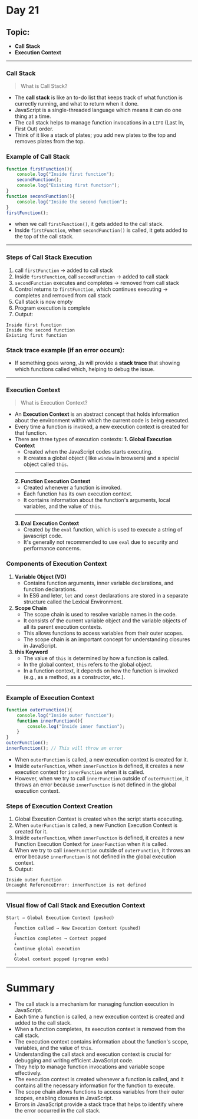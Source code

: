 # Day 21

## Topic:
- **Call Stack**
- **Execution Context**
----

### Call Stack

> What is Call Stack?
- The **call stack** is like an to-do list that keeps track of what function is currectly running, and what to return when it done.
- JavaScript is a single-threaded language which means it can do one thing at a time.
- The call stack helps to manage function invocations in a `LIFO` (Last In, First Out) order.
- Think of it like a stack of plates; you add new plates to the top and removes plates from the top.

### Example of Call Stack

```javascript
function firstFunction(){
    console.log("Inside first function");
    secondFunction();
    console.log("Existing first function");
}
function secondFunction(){
    console.log("Inside the second function");
}
firstFunction();
```
- when we call `firstFunction()`, it gets added to the call stack.
- Inside `firstFunction`, when `secondFunction()` is called, it gets added to the top of the call stack.
---

### Steps of Call Stack Execution
1. call `firstFunction` → added to call stack
2. Inside `firstFunction`, call `secondFunction` → added to call stack
3. `secondFunction` executes and completes → removed from call stack
4. Control returns to `firstFunction`, which continues executing → completes and removed from call stack
5. Call stack is now empty
6. Program execution is complete
7. Output:
```text
Inside first function
Inside the second function
Existing first function
```
### Stack trace example (if an error occurs):
- If something goes wrong, Js will provide a **stack trace** that showing which functions called which, helping to debug the issue.

----

### Execution Context

> What is Execution Context?
- An **Execution Context** is an abstract concept that holds information about the environment within which the current code is being executed.
- Every time a function is invoked, a new execution context is created for that function.
- There are three types of execution contexts:
    **1. Global Execution Context**
    - Created when the JavaScript codes starts executing.
    - It creates a global object ( like `window` in browsers) and a special object called `this`.
    ---
    **2. Function Execution Context**
    - Created whenever a function is invoked.
    - Each function has its own execution context.
    - It contains information about the function's arguments, local variables, and the value of `this`.
  ---
    **3. Eval Execution Context**
    - Created by the `eval` function, which is used to execute a string of javascript code.
    - It's generally not recommended to use `eval` due to security and performance concerns.
  
### Components of Execution Context
1. **Variable Object (VO)**
   - Contains function arguments, inner variable declarations, and function declarations.
   - In ES6 and leter, `let` and `const` declarations are stored in a separate structure called the Lexical Environment.
2. **Scope Chain**
   - The scope chain is used to resolve variable names in the code.
   - It consists of the current variable object and the variable objects of all its parent execution contexts.
   - This allows functions to access variables from their outer scopes.
   - The scope chain is an important concept for understanding closures in JavaScript.
3. **this Keyword**
   - The value of `this` is determined by how a function is called.
   - In the global context, `this` refers to the global object.
   - In a function context, it depends on how the function is invoked (e.g., as a method, as a constructor, etc.).

----
### Example of Execution Context

```javascript
function outerFunction(){
    console.log("Inside outer function");
    function innerFunction(){
        console.log("Inside inner function");
    }
}
outerFunction();
innerFunction(); // This will throw an error
```
- When `outerFunction` is called, a new execution context is created for it.
- Inside `outerFunction`, when `innerFunction` is defined, it creates a new execution context for `innerFunction` when it is called.
- However, when we try to call `innerFunction` outside of `outerFunction`, it throws an error because `innerFunction` is not defined in the global execution context.

### Steps of Execution Context Creation
1. Global Execution Context is created when the script starts ececuting.
2. When `outerFunction` is called, a new Function Execution Context is created for it.
3. Inside `outerFunction`, when `innerFunction` is defined, it creates a new Function Execution Context for `innerFunction` when it is called.
4. When we try to call `innerFunction` outside of `outerFunction`, it throws an error because `innerFunction` is not defined in the global execution context.
5. Output:
```text
Inside outer function
Uncaught ReferenceError: innerFunction is not defined
```

----

### Visual flow of Call Stack and Execution Context

```plaintext
Start → Global Execution Context (pushed)
   ↓
   Function called → New Execution Context (pushed)
   ↓
   Function completes → Context popped
   ↓
   Continue global execution
   ↓
   Global context popped (program ends)
```    
----
# Summary
- The call stack is a mechanism for managing function execution in JavaScript.
- Each time a function is called, a new execution context is created and added to the call stack.
- When a function completes, its execution context is removed from the call stack.
- The execution context contains information about the function's scope, variables, and the value of `this`.
- Understanding the call stack and execution context is crucial for debugging and writing efficient JavaScript code.
- They help to manage function invocations and variable scope effectively.
- The execution context is created whenever a function is called, and it contains all the necessary information for the function to execute.
- The scope chain allows functions to access variables from their outer scopes, enabling closures in JavaScript.
- Errors in JavaScript provide a stack trace that helps to identify where the error occurred in the call stack.
